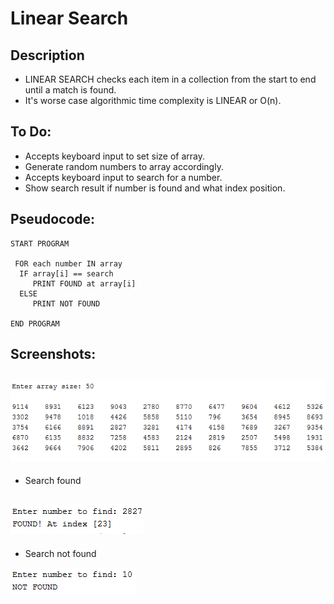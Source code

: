 Linear Search
=======================

## Description

- LINEAR SEARCH checks each item in a collection from the start to end until a match is found.
-  It's worse case algorithmic time complexity is LINEAR or O(n).

## To Do:

- Accepts keyboard input to set size of array.
- Generate random numbers to array accordingly.
- Accepts keyboard input to search for a number.
- Show search result if number is found and what index position.

## Pseudocode:

    START PROGRAM
    
     FOR each number IN array
      IF array[i] == search
         PRINT FOUND at array[i]
      ELSE
         PRINT NOT FOUND
    
    END PROGRAM 

## Screenshots:
![](https://github.com/ldrin01/DSA/blob/master/linear-search/img/1.PNG)
----------

- Search found

![](https://github.com/ldrin01/DSA/blob/master/linear-search/img/2.PNG)
----------

- Search not found

![](https://github.com/ldrin01/DSA/blob/master/linear-search/img/3.PNG)

